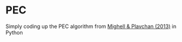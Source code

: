 # PEC
Simply coding up the PEC algorithm from [Mighell & Plavchan (2013)](https://doi.org/10.1088/0004-6256/145/6/148) in Python
